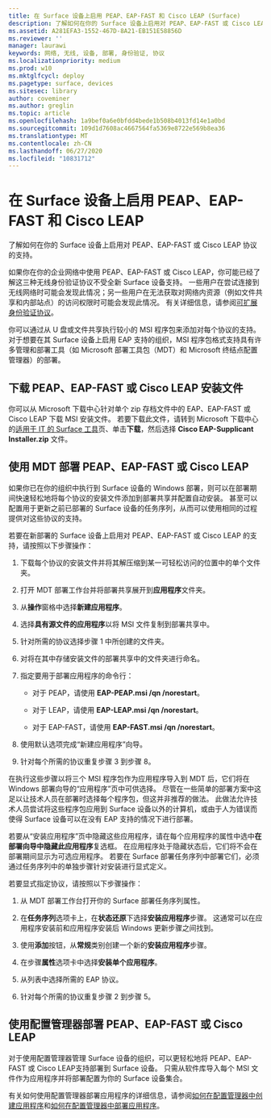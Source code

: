 ```yaml
---
title: 在 Surface 设备上启用 PEAP、EAP-FAST 和 Cisco LEAP (Surface)
description: 了解如何在你的 Surface 设备上启用对 PEAP、EAP-FAST 或 Cisco LEAP 协议的支持。
ms.assetid: A281EFA3-1552-467D-8A21-EB151E58856D
ms.reviewer: ''
manager: laurawi
keywords: 网络, 无线, 设备, 部署, 身份验证, 协议
ms.localizationpriority: medium
ms.prod: w10
ms.mktglfcycl: deploy
ms.pagetype: surface, devices
ms.sitesec: library
author: coveminer
ms.author: greglin
ms.topic: article
ms.openlocfilehash: 1a9bef0a6e0bfdd4bede1b508b4013fd14e1a0bd
ms.sourcegitcommit: 109d1d7608ac4667564fa5369e8722e569b8ea36
ms.translationtype: MT
ms.contentlocale: zh-CN
ms.lasthandoff: 06/27/2020
ms.locfileid: "10831712"
---
```

# 在 Surface 设备上启用 PEAP、EAP-FAST 和 Cisco LEAP


了解如何在你的 Surface 设备上启用对 PEAP、EAP-FAST 或 Cisco LEAP 协议的支持。

如果你在你的企业网络中使用 PEAP、EAP-FAST 或 Cisco LEAP，你可能已经了解这三种无线身份验证协议不受全新 Surface 设备支持。 一些用户在尝试连接到无线网络时可能会发现此情况；另一些用户在无法获取对网络内资源（例如文件共享和内部站点）的访问权限时可能会发现此情况。 有关详细信息，请参阅[可扩展身份验证协议](https://technet.microsoft.com/network/bb643147)。

你可以通过从 U 盘或文件共享执行较小的 MSI 程序包来添加对每个协议的支持。 对于想要在其 Surface 设备上启用 EAP 支持的组织，MSI 程序包格式支持具有许多管理和部署工具（如 Microsoft 部署工具包（MDT）和 Microsoft 终结点配置管理器）的部署。

## <a href="" id="download-peap--eap-fast--or-cisco-leap-installation-files--"></a>下载 PEAP、EAP-FAST 或 Cisco LEAP 安装文件


你可以从 Microsoft 下载中心针对单个 zip 存档文件中的 EAP、EAP-FAST 或 Cisco LEAP 下载 MSI 安装文件。 若要下载此文件，请转到 Microsoft 下载中心的[适用于 IT 的 Surface 工具](https://www.microsoft.com/download/details.aspx?id=46703)页、单击**下载**，然后选择 **Cisco EAP-Supplicant Installer.zip** 文件。

## 使用 MDT 部署 PEAP、EAP-FAST 或 Cisco LEAP


如果你已在你的组织中执行到 Surface 设备的 Windows 部署，则可以在部署期间快速轻松地将每个协议的安装文件添加到部署共享并配置自动安装。 甚至可以配置用于更新之前已部署的 Surface 设备的任务序列，从而可以使用相同的过程提供对这些协议的支持。

若要在新部署的 Surface 设备上启用对 PEAP、EAP-FAST 或 Cisco LEAP 的支持，请按照以下步骤操作：

1.  下载每个协议的安装文件并将其解压缩到某一可轻松访问的位置中的单个文件夹。

2.  打开 MDT 部署工作台并将部署共享展开到**应用程序**文件夹。

3.  从**操作**窗格中选择**新建应用程序**。

4.  选择**具有源文件的应用程序**以将 MSI 文件复制到部署共享中。

5.  针对所需的协议选择步骤 1 中所创建的文件夹。

6.  对将在其中存储安装文件的部署共享中的文件夹进行命名。

7.  指定要用于部署应用程序的命令行：

    -   对于 PEAP，请使用 **EAP-PEAP.msi /qn /norestart**。

    -   对于 LEAP，请使用 **EAP-LEAP.msi /qn /norestart**。

    -   对于 EAP-FAST，请使用 **EAP-FAST.msi /qn /norestart**。

8.  使用默认选项完成“新建应用程序”向导。

9.  针对每个所需的协议重复步骤 3 到步骤 8。

在执行这些步骤以将三个 MSI 程序包作为应用程序导入到 MDT 后，它们将在 Windows 部署向导的“应用程序”页中可供选择。 尽管在一些简单的部署方案中这足以让技术人员在部署时选择每个程序包，但这并非推荐的做法。 此做法允许技术人员尝试将这些程序包应用到 Surface 设备以外的计算机，或由于人为错误而使得 Surface 设备可以在没有 EAP 支持的情况下进行部署。

若要从“安装应用程序”页中隐藏这些应用程序，请在每个应用程序的属性中选中**在部署向导中隐藏此应用程序**复选框。 在应用程序处于隐藏状态后，它们将不会在部署期间显示为可选应用程序。 若要在 Surface 部署任务序列中部署它们，必须通过任务序列中的单独步骤针对安装进行显式定义。

若要显式指定协议，请按照以下步骤操作：

1.  从 MDT 部署工作台打开你的 Surface 部署任务序列属性。

2.  在**任务序列**选项卡上，在**状态还原**下选择**安装应用程序**步骤。 这通常可以在应用程序安装前和应用程序安装后 Windows 更新步骤之间找到。

3.  使用**添加**按钮，从**常规**类别创建一个新的**安装应用程序**步骤。

4.  在步骤**属性**选项卡中选择**安装单个应用程序**。

5.  从列表中选择所需的 EAP 协议。

6.  针对每个所需的协议重复步骤 2 到步骤 5。

## 使用配置管理器部署 PEAP、EAP-FAST 或 Cisco LEAP


对于使用配置管理器管理 Surface 设备的组织，可以更轻松地将 PEAP、EAP-FAST 或 Cisco LEAP支持部署到 Surface 设备。 只需从软件库导入每个 MSI 文件作为应用程序并将部署配置为你的 Surface 设备集合。

有关如何使用配置管理器部署应用程序的详细信息，请参阅[如何在配置管理器中创建应用程序](https://technet.microsoft.com/library/gg682159.aspx)和[如何在配置管理器中部署应用程序](https://technet.microsoft.com/library/gg682082.aspx)。

 

 





